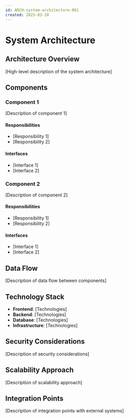 ```yaml
---
id: ARCH-system-architecture-001
created: 2025-03-28
---
```


# System Architecture <!-- SPEC-001 -->

## Architecture Overview <!-- SPEC-002 -->
[High-level description of the system architecture]

## Components <!-- SPEC-003 -->

### Component 1
[Description of component 1]

#### Responsibilities <!-- SPEC-004 -->
- [Responsibility 1]
- [Responsibility 2]

#### Interfaces <!-- SPEC-005 -->
- [Interface 1]
- [Interface 2]

### Component 2
[Description of component 2]

#### Responsibilities <!-- SPEC-006 -->
- [Responsibility 1]
- [Responsibility 2]

#### Interfaces <!-- SPEC-007 -->
- [Interface 1]
- [Interface 2]

## Data Flow <!-- SPEC-008 -->
[Description of data flow between components]

## Technology Stack <!-- SPEC-009 -->
- **Frontend**: [Technologies]
- **Backend**: [Technologies]
- **Database**: [Technologies]
- **Infrastructure**: [Technologies]

## Security Considerations <!-- SPEC-010 -->
[Description of security considerations]

## Scalability Approach <!-- SPEC-011 -->
[Description of scalability approach]

## Integration Points <!-- SPEC-012 -->
[Description of integration points with external systems]